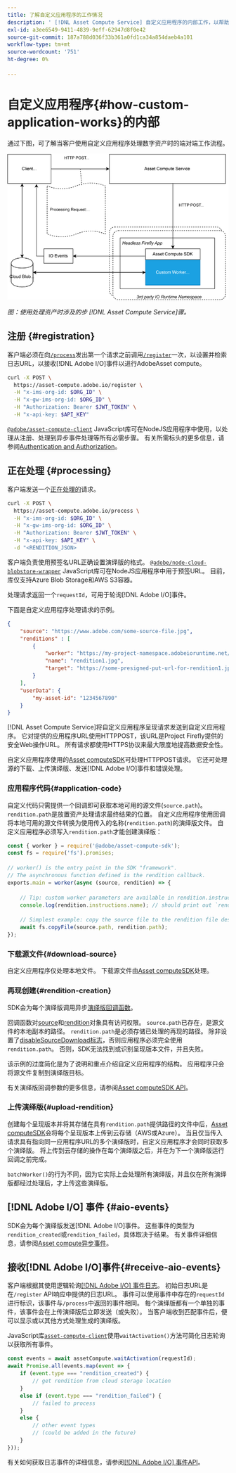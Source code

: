 ```yaml
---
title: 了解自定义应用程序的工作情况
description: ' [!DNL Asset Compute Service] 自定义应用程序的内部工作，以帮助了解其工作方式。'
exl-id: a3ee6549-9411-4839-9eff-62947d8f0e42
source-git-commit: 187a788d036f33b361a0fd1ca34a854daeb4a101
workflow-type: tm+mt
source-wordcount: '751'
ht-degree: 0%

---
```


# 自定义应用程序{#how-custom-application-works}的内部

通过下图，可了解当客户使用自定义应用程序处理数字资产时的端对端工作流程。

![自定义应用程序工作流](assets/customworker.png)

*图：使用处理资产时涉及的步 [!DNL Asset Compute Service]骤。*

## 注册 {#registration}

客户端必须在向[`/process`](api.md#process-request)发出第一个请求之前调用[`/register`](api.md#register)一次，以设置并检索日志URL，以接收[!DNL Adobe I/O]事件以进行AdobeAsset compute。

```sh
curl -X POST \
  https://asset-compute.adobe.io/register \
  -H "x-ims-org-id: $ORG_ID" \
  -H "x-gw-ims-org-id: $ORG_ID" \
  -H "Authorization: Bearer $JWT_TOKEN" \
  -H "x-api-key: $API_KEY"
```

[`@adobe/asset-compute-client`](https://github.com/adobe/asset-compute-client#usage) JavaScript库可在NodeJS应用程序中使用，以处理从注册、处理到异步事件处理等所有必需步骤。 有关所需标头的更多信息，请参阅[Authentication and Authorization](api.md)。

## 正在处理 {#processing}

客户端发送一个[正在处理的](api.md#process-request)请求。

```sh
curl -X POST \
  https://asset-compute.adobe.io/process \
  -H "x-ims-org-id: $ORG_ID" \
  -H "x-gw-ims-org-id: $ORG_ID" \
  -H "Authorization: Bearer $JWT_TOKEN" \
  -H "x-api-key: $API_KEY" \
  -d "<RENDITION_JSON>
```

客户端负责使用预签名URL正确设置演绎版的格式。 [`@adobe/node-cloud-blobstore-wrapper`](https://github.com/adobe/node-cloud-blobstore-wrapper#presigned-urls) JavaScript库可在NodeJS应用程序中用于预签URL。 目前，库仅支持Azure Blob Storage和AWS S3容器。

处理请求返回一个`requestId`，可用于轮询[!DNL Adobe I/O]事件。

下面是自定义应用程序处理请求的示例。

```json
{
    "source": "https://www.adobe.com/some-source-file.jpg",
    "renditions" : [
        {
            "worker": "https://my-project-namespace.adobeioruntime.net/api/v1/web/my-namespace-version/my-worker",
            "name": "rendition1.jpg",
            "target": "https://some-presigned-put-url-for-rendition1.jpg",
        }
    ],
    "userData": {
        "my-asset-id": "1234567890"
    }
}
```

[!DNL Asset Compute Service]将自定义应用程序呈现请求发送到自定义应用程序。 它对提供的应用程序URL使用HTTPPOST，该URL是Project Firefly提供的安全Web操作URL。 所有请求都使用HTTPS协议来最大限度地提高数据安全性。

自定义应用程序使用的[Asset computeSDK](https://github.com/adobe/asset-compute-sdk#adobe-asset-compute-worker-sdk)可处理HTTPPOST请求。 它还可处理源的下载、上传演绎版、发送[!DNL Adobe I/O]事件和错误处理。

<!-- TBD: Add the application diagram. -->

### 应用程序代码{#application-code}

自定义代码只需提供一个回调即可获取本地可用的源文件(`source.path`)。 `rendition.path`是放置资产处理请求最终结果的位置。 自定义应用程序使用回调将本地可用的源文件转换为使用传入的名称(`rendition.path`)的演绎版文件。 自定义应用程序必须写入`rendition.path`才能创建演绎版：

```javascript
const { worker } = require('@adobe/asset-compute-sdk');
const fs = require('fs').promises;

// worker() is the entry point in the SDK "framework".
// The asynchronous function defined is the rendition callback.
exports.main = worker(async (source, rendition) => {

    // Tip: custom worker parameters are available in rendition.instructions.
    console.log(rendition.instructions.name); // should print out `rendition.jpg`.

    // Simplest example: copy the source file to the rendition file destination so as to transfer the asset as is without processing.
    await fs.copyFile(source.path, rendition.path);
});
```

### 下载源文件{#download-source}

自定义应用程序仅处理本地文件。 下载源文件由[Asset computeSDK](https://github.com/adobe/asset-compute-sdk#adobe-asset-compute-worker-sdk)处理。

### 再现创建{#rendition-creation}

SDK会为每个演绎版调用异步[演绎版回调函数](https://github.com/adobe/asset-compute-sdk#rendition-callback-for-worker-required)。

回调函数对[source](https://github.com/adobe/asset-compute-sdk#source)和[rendition](https://github.com/adobe/asset-compute-sdk#rendition)对象具有访问权限。 `source.path`已存在，是源文件的本地副本的路径。 `rendition.path`是必须存储已处理的再现的路径。 除非设置了[disableSourceDownload标志](https://github.com/adobe/asset-compute-sdk#worker-options-optional)，否则应用程序必须完全使用`rendition.path`。 否则，SDK无法找到或识别呈现版本文件，并且失败。

该示例的过度简化是为了说明和重点介绍自定义应用程序的结构。 应用程序只会将源文件复制到演绎版目标。

有关演绎版回调参数的更多信息，请参阅[Asset computeSDK API](https://github.com/adobe/asset-compute-sdk#api-details)。

### 上传演绎版{#upload-rendition}

创建每个呈现版本并将其存储在具有`rendition.path`提供路径的文件中后，[Asset computeSDK](https://github.com/adobe/asset-compute-sdk#adobe-asset-compute-worker-sdk)会将每个呈现版本上传到云存储（AWS或Azure）。 当且仅当传入请求具有指向同一应用程序URL的多个演绎版时，自定义应用程序才会同时获取多个演绎版。 将上传到云存储的操作在每个演绎版之后，并在为下一个演绎版运行回调之前完成。

`batchWorker()`的行为不同，因为它实际上会处理所有演绎版，并且仅在所有演绎版都经过处理后，才上传这些演绎版。

## [!DNL Adobe I/O] 事件 {#aio-events}

SDK会为每个演绎版发送[!DNL Adobe I/O]事件。 这些事件的类型为`rendition_created`或`rendition_failed`，具体取决于结果。 有关事件详细信息，请参阅[Asset compute异步事件](api.md#asynchronous-events)。

## 接收[!DNL Adobe I/O]事件{#receive-aio-events}

客户端根据其使用逻辑轮询[[!DNL Adobe I/O] 事件日志](https://www.adobe.io/apis/experienceplatform/events/ioeventsapi.html#/Journaling)。 初始日志URL是在`/register` API响应中提供的日志URL。 事件可以使用事件中存在的`requestId`进行标识，该事件与`/process`中返回的事件相同。 每个演绎版都有一个单独的事件，该事件会在上传演绎版后立即发送（或失败）。 当客户端收到匹配事件后，便可以显示或以其他方式处理生成的演绎版。

JavaScript库[`asset-compute-client`](https://github.com/adobe/asset-compute-client#usage)使用`waitActivation()`方法可简化日志轮询以获取所有事件。

```javascript
const events = await assetCompute.waitActivation(requestId);
await Promise.all(events.map(event => {
    if (event.type === "rendition_created") {
        // get rendition from cloud storage location
    }
    else if (event.type === "rendition_failed") {
        // failed to process
    }
    else {
        // other event types
        // (could be added in the future)
    }
}));
```

有关如何获取日志事件的详细信息，请参阅[[!DNL Adobe I/O] 事件API](https://www.adobe.io/apis/experienceplatform/events/ioeventsapi.html#!adobedocs/adobeio-events/master/events-api-reference.yaml)。

<!-- TBD:
* Illustration of the controls/data flow.
* Basic overview, in text and not code, of how an application works.
-->
